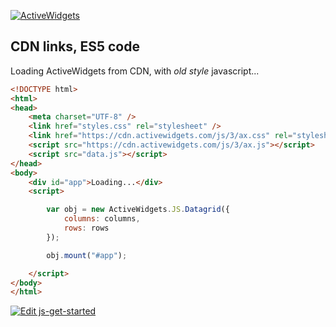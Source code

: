 [![ActiveWidgets](http://www.activewidgets.com/include/logo/aw-logo-40.png?activewidgets/js)](http://www.activewidgets.com/)

## CDN links, ES5 code

Loading ActiveWidgets from CDN, with _old style_ javascript...

```html
<!DOCTYPE html>
<html>
<head>
    <meta charset="UTF-8" />
    <link href="styles.css" rel="stylesheet" />
    <link href="https://cdn.activewidgets.com/js/3/ax.css" rel="stylesheet" />
    <script src="https://cdn.activewidgets.com/js/3/ax.js"></script>
    <script src="data.js"></script>
</head>
<body>
    <div id="app">Loading...</div>
    <script>

        var obj = new ActiveWidgets.JS.Datagrid({
            columns: columns,
            rows: rows
        });

        obj.mount("#app");

    </script>
</body>
</html>
```

[![Edit js-get-started](https://codesandbox.io/static/img/play-codesandbox.svg)](https://codesandbox.io/s/github/activewidgets/js/tree/master/examples/cdn-es5)
